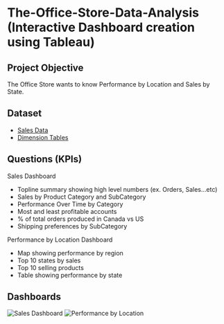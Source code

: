 # The-Office-Store-Data-Analysis (Interactive Dashboard creation using Tableau)
## Project Objective
The Office Store wants to know Performance by Location and Sales by State.

## Dataset
- <a href="https://github.com/sujit10x12/the-office-store-tableau/blob/main/Dimension%20Tables.xlsx">Sales Data</a>
- <a href="https://github.com/sujit10x12/the-office-store-tableau/blob/main/Dimension%20Tables.xlsx">Dimension Tables</a>

## Questions (KPIs)
Sales Dashboard
-  Topline summary showing high level numbers (ex. Orders, Sales…etc)
-  Sales by Product Category and SubCategory
-  Performance Over Time by Category
-  Most and least profitable accounts
-  % of total orders produced in Canada vs US
-  Shipping preferences by SubCategory
 
Performance by Location Dashboard
-  Map showing performance by region
-  Top 10 states by sales
-  Top 10 selling products
-  Table showing performance by state

## Dashboards
![Sales Dashboard](https://github.com/user-attachments/assets/d65482af-4200-4e58-a6d2-f258120780ec)
![Performance by Location](https://github.com/user-attachments/assets/1b25d1b0-2585-4a89-9533-149862898b0d)


